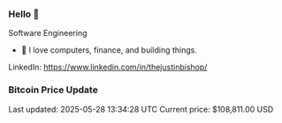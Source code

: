 ### Hello 🤙  

Software Engineering

- 🔭 I love computers, finance, and building things.
  
LinkedIn: https://www.linkedin.com/in/thejustinbishop/  


































































































































































































































































































































































































































































































### Bitcoin Price Update
Last updated: 2025-05-28 13:34:28 UTC
Current price: $108,811.00 USD
